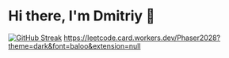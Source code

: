 
# Hi there, I'm Dmitriy 👋




[![GitHub Streak](http://github-readme-streak-stats.herokuapp.com?user=Phaser2028&theme=dark)](https://git.io/streak-stats) https://leetcode.card.workers.dev/Phaser2028?theme=dark&font=baloo&extension=null


